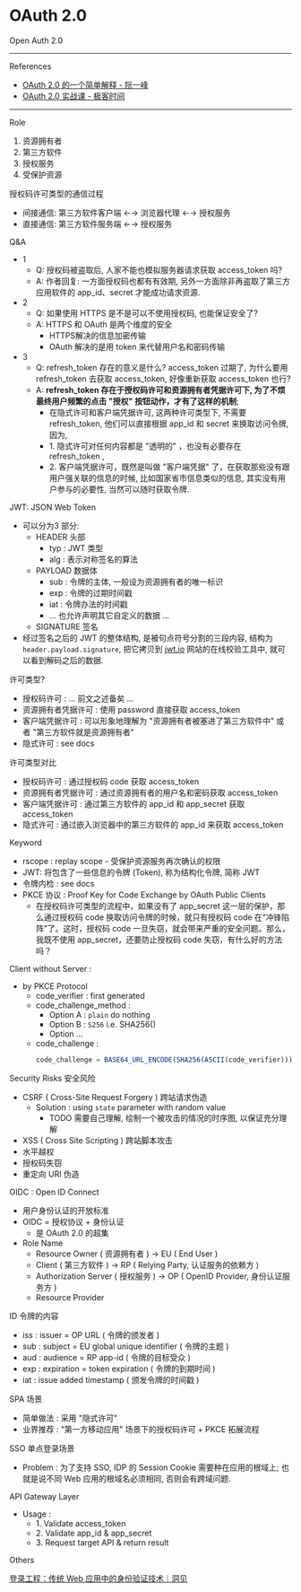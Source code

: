 # OAuth 2.0

Open Auth 2.0

---

References

- [OAuth 2.0 的一个简单解释 - 阮一峰](https://www.ruanyifeng.com/blog/2019/04/oauth_design.html)
- [OAuth 2.0 实战课 - 极客时间](https://time.geekbang.org/column/intro/100053901?utm_term=pc_interstitial_1267&tab=catalog)

---

Role

1. 资源拥有者
2. 第三方软件
3. 授权服务
4. 受保护资源

授权码许可类型的通信过程

- 间接通信: 第三方软件客户端 ←→ 浏览器代理 ←→ 授权服务
- 直接通信: 第三方软件服务端 ←→ 授权服务

Q&A

- 1
    - Q: 授权码被盗取后, 人家不能也模拟服务器请求获取 access_token 吗?
    - A: 作者回复: 一方面授权码也都有有效期, 另外一方面除非再盗取了第三方应用软件的 app_id、secret 才能成功请求资源.
- 2
    - Q: 如果使用 HTTPS 是不是可以不使用授权码, 也能保证安全了?
    - A: HTTPS 和 OAuth 是两个维度的安全
        - HTTPS解决的信息加密传输
        - OAuth 解决的是用 token 来代替用户名和密码传输
- 3
    - Q: refresh_token 存在的意义是什么?
        access_token 过期了, 为什么要用 refresh_token 去获取 access_token, 好像重新获取 access_token 也行?
    - A: **refresh_token 存在于授权码许可和资源拥有者凭据许可下, 为了不烦最终用户频繁的点击 "授权" 按钮动作，才有了这样的机制**;
        - 在隐式许可和客户端凭据许可, 这两种许可类型下, 不需要 refresh_token, 他们可以直接根据 app_id 和 secret 来换取访问令牌, 因为,
        - 1\. 隐式许可对任何内容都是 "透明的" ，也没有必要存在 refresh_token ,
        - 2\. 客户端凭据许可，既然是叫做 "客户端凭据" 了，在获取那些没有跟用户强关联的信息的时候, 比如国家省市信息类似的信息, 其实没有用户参与的必要性, 当然可以随时获取令牌.

JWT: JSON Web Token

- 可以分为3 部分:
    - HEADER 头部
        - typ : JWT 类型
        - alg : 表示对称签名的算法
    - PAYLOAD 数据体
        - sub : 令牌的主体, 一般设为资源拥有者的唯一标识
        - exp : 令牌的过期时间戳
        - iat : 令牌办法的时间戳 <!-- icehe: 全称是什么? 以便记忆 -->
        - … 也允许声明其它自定义的数据 …
    - SIGNATURE 签名
- 经过签名之后的 JWT 的整体结构, 是被句点符号分割的三段内容, 结构为 `header.payload.signature`, 把它拷贝到 [jwt.io](https://jwt.io/) 网站的在线校验工具中, 就可以看到解码之后的数据.

许可类型?

- 授权码许可 : … 前文之述备矣 …
- 资源拥有者凭据许可 : 使用 password 直接获取 access_token
- 客户端凭据许可 : 可以形象地理解为 "资源拥有者被塞进了第三方软件中" 或者 "第三方软件就是资源拥有者"
- 隐式许可 : see docs

许可类型对比

- 授权码许可 : 通过授权码 code 获取 access_token
- 资源拥有者凭据许可 : 通过资源拥有者的用户名和密码获取 access_token
- 客户端凭据许可 : 通过第三方软件的 app_id 和 app_secret 获取 access_token
- 隐式许可 : 通过嵌入浏览器中的第三方软件的 app_id 来获取 access_token

Keyword

- rscope : replay scope - 受保护资源服务再次确认的权限
- JWT: 将包含了一些信息的令牌 (Token), 称为结构化令牌, 简称 JWT
- 令牌内检 : see docs
- PKCE 协议 : Proof Key for Code Exchange by OAuth Public Clients
    - 在授权码许可类型的流程中，如果没有了 app_secret 这一层的保护，那么通过授权码 code 换取访问令牌的时候，就只有授权码 code 在“冲锋陷阵”了。这时，授权码 code 一旦失窃，就会带来严重的安全问题。那么，我既不使用 app_secret，还要防止授权码 code 失窃，有什么好的方法吗？

Client without Server :

- by PKCE Protocol
    - code_verifier : first generated
    - code_challenge_method :
        - Option A : `plain` do nothing
        - Option B : `S256` i.e. SHA256()
        - Option …
    - code_challenge :
        ```js
        code_challenge = BASE64_URL_ENCODE(SHA256(ASCII(code_verifier)))
        ```

Security Risks 安全风险

- CSRF ( Cross-Site Request Forgery ) 跨站请求伪造
    - Solution : using `state` parameter with random value
        - TODO 需要自己理解, 绘制一个被攻击的情况的时序图, 以保证充分理解
- XSS ( Cross Site Scripting ) 跨站脚本攻击
- 水平越权
- 授权码失窃
- 重定向 URI 伪造

OIDC : Open ID Connect

- 用户身份认证的开放标准
- OIDC = 授权协议 + 身份认证
    - 是 OAuth 2.0 的超集
- Role Name
    - Resource Owner ( 资源拥有者 ) → EU ( End User )
    - Client ( 第三方软件 ) → RP ( Relying Party, 认证服务的依赖方 )
    - Authorization Server ( 授权服务 ) → OP ( OpenID Provider, 身份认证服务方 )
    - Resource Provider

ID 令牌的内容

- iss : issuer = OP URL ( 令牌的颁发者 )
- sub : subject = EU global unique identifier ( 令牌的主题 )
- aud : audience = RP app-id ( 令牌的目标受众 )
- exp : expiration = token expiration ( 令牌的到期时间 )
- iat : issue added timestamp ( 颁发令牌的时间戳 )

SPA 场景

- 简单做法 : 采用 "隐式许可"
- 业界推荐 : "第一方移动应用" 场景下的授权码许可 + PKCE 拓展流程

SSO 单点登录场景

- Problem : 为了支持 SSO, IDP 的 Session Cookie 需要种在应用的根域上; 也就是说不同 Web 应用的根域名必须相同, 否则会有跨域问题.

API Gateway Layer

- Usage :
    - 1\. Validate access_token
    - 2\. Validate app_id & app_secret
    - 3\. Request target API & return result

Others

[登录工程：传统 Web 应用中的身份验证技术｜洞见](https://blog.51cto.com/u_15127595/2743613)
